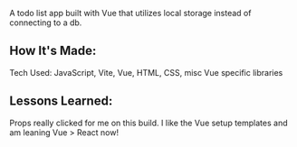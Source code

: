 A todo list app built with Vue that utilizes local storage instead of connecting to a db.

## How It's Made:

Tech Used: JavaScript, Vite, Vue, HTML, CSS, misc Vue specific libraries


## Lessons Learned:

Props really clicked for me on this build. I like the Vue setup templates and am leaning Vue > React now!
